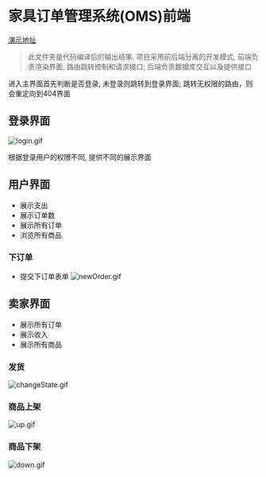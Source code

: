 # 家具订单管理系统(OMS)前端

[演示地址](http://njcky.gitee.io/oms/)

> 此文件夹是代码编译后的输出结果. 项目采用前后端分离的开发模式, 前端负责渲染界面, 路由跳转控制和请求接口; 后端负责数据库交互以及提供接口

进入主界面首先判断是否登录, 未登录则跳转到登录界面;
跳转无权限的路由，则会重定向到404界面

## 登录界面
![login.gif](http://blog.nuptalex.xyz/login.gif)

根据登录用户的权限不同, 提供不同的展示界面

## 用户界面

- 展示支出
- 展示订单数
- 展示所有订单
- 浏览所有商品

### 下订单

- 提交下订单表单
![newOrder.gif](http://blog.nuptalex.xyz/newOrder.gif)

## 卖家界面

- 展示所有订单
- 展示收入
- 展示所有商品

### 发货

![changeState.gif](http://blog.nuptalex.xyz/changeState.gif)

### 商品上架

![up.gif](http://blog.nuptalex.xyz/up.gif)

### 商品下架
![down.gif](http://blog.nuptalex.xyz/down.gif)
